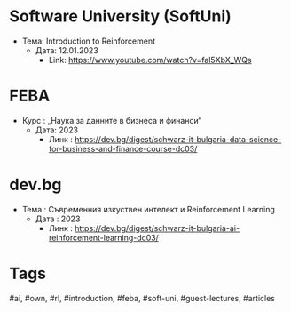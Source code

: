 # Software University (SoftUni)

- Тема: Introduction to Reinforcement 
	- Дата: 12.01.2023
		- Link: https://www.youtube.com/watch?v=fal5XbX_WQs

# FEBA
- Курс :  „Наука за данните в бизнеса и финанси“
	- Дата:  2023
		- Линк : https://dev.bg/digest/schwarz-it-bulgaria-data-science-for-business-and-finance-course-dc03/

# dev.bg

- Тема : Съвременния изкуствен интелект и Reinforcement Learning
	- Дата : 2023
		- Линк : https://dev.bg/digest/schwarz-it-bulgaria-ai-reinforcement-learning-dc03/

# Tags

#ai, #own, #rl, #introduction, #feba, #soft-uni, #guest-lectures, #articles
